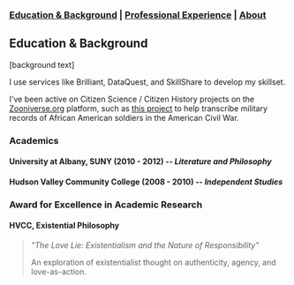 ### [Education & Background](https://caingraham.github.io/background)  |  [Professional Experience](https://caingraham.github.io/professional_experience)  |  [About](https://caingraham.github.io)

## Education & Background

[background text]

I use services like Brilliant, DataQuest, and SkillShare to develop my skillset.

I've been active on Citizen Science / Citizen History projects on the [Zooniverse.org](https://www.zooniverse.org/) platform, such as [this project](https://www.zooniverse.org/projects/usct/african-american-civil-war-soldiers) to help transcribe military records of African American soldiers in the American Civil War.

### Academics

#### University at Albany, SUNY (2010 - 2012) -- *Literature and Philosophy*
#### Hudson Valley Community College (2008 - 2010) -- *Independent Studies*

### Award for Excellence in Academic Research
#### HVCC, Existential Philosophy

> *"The Love Lie: Existentialism and the Nature of Responsibility"*
>
> An exploration of existentialist thought on authenticity, agency, and love-as-action.
